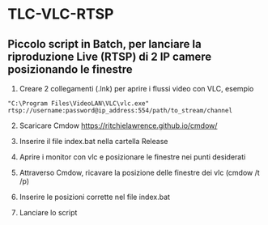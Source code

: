 # TLC-VLC-RTSP
## Piccolo script in Batch, per lanciare la riproduzione Live (RTSP) di 2 IP camere posizionando le finestre

1. Creare 2 collegamenti (.lnk) per aprire i flussi video con VLC, esempio

```
"C:\Program Files\VideoLAN\VLC\vlc.exe" rtsp://username:password@ip_address:554/path/to_stream/channel
```

2. Scaricare Cmdow https://ritchielawrence.github.io/cmdow/

3. Inserire il file index.bat nella cartella Release

4. Aprire i monitor con vlc e posizionare le finestre nei punti desiderati

5. Attraverso Cmdow, ricavare la posizione delle finestre dei vlc (cmdow /t /p)

6. Inserire le posizioni corrette nel file index.bat

7. Lanciare lo script
